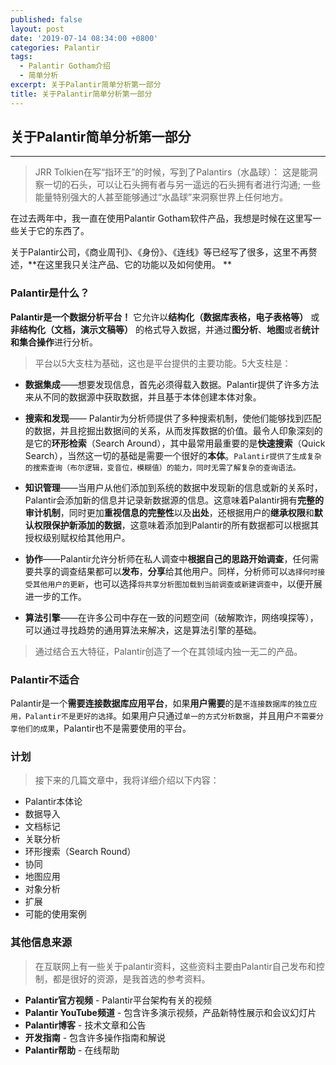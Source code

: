 ```yaml
---
published: false
layout: post
date: '2019-07-14 08:34:00 +0800'
categories: Palantir
tags:
  - Palantir Gotham介绍
  - 简单分析
excerpt: 关于Palantir简单分析第一部分
title: 关于Palantir简单分析第一部分
---
```

## 关于Palantir简单分析第一部分

---

> JRR Tolkien在写“指环王”的时候，写到了Palantirs（水晶球）：
> 这是能洞察一切的石头，可以让石头拥有者与另一遥远的石头拥有者进行沟通; 一些能量特别强大的人甚至能够通过“水晶球”来洞察世界上任何地方。

在过去两年中，我一直在使用Palantir Gotham软件产品，我想是时候在这里写一些关于它的东西了。

关于Palantir公司，《商业周刊》、《身份》、《连线》等已经写了很多，这里不再赘述，**在这里我只关注产品、它的功能以及如何使用。 **

### Palantir是什么？

**Palantir是一个数据分析平台！** 它允许以**结构化（数据库表格，电子表格等）** 或**非结构化（文档，演示文稿等）** 的格式导入数据，并通过**图分析**、**地图**或者**统计和集合操作**进行分析。

> 平台以5大支柱为基础，这也是平台提供的主要功能。5大支柱是：

* **数据集成**——想要发现信息，首先必须得载入数据。Palantir提供了许多方法来从不同的数据源中获取数据，并且基于本体创建本体对象。

* **搜索和发现**—— Palantir为分析师提供了多种搜索机制，使他们能够找到匹配的数据，并且挖掘出数据间的关系，从而发挥数据的价值。最令人印象深刻的是它的**环形检索**（Search Around），其中最常用最重要的是**快速搜索**（Quick Search），当然这一切的基础是需要一个很好的**本体**。`Palantir提供了生成复杂的搜索查询（布尔逻辑，变音位，模糊值）的能力，同时无需了解复杂的查询语法。`

* **知识管理**——当用户从他们添加到系统的数据中发现新的信息或新的关系时，Palantir会添加新的信息并记录新数据源的信息。这意味着Palantir拥有**完整的审计机制**，同时更加**重视信息的完整性**以及**出处**，还根据用户的**继承权限**和**默认权限保护新添加的数据**，这意味着添加到Palantir的所有数据都可以根据其授权级别赋权给其他用户。

* **协作**——Palantir允许分析师在私人调查中**根据自己的思路开始调查**，任何需要共享的调查结果都可以**发布**，**分享**给其他用户。同样，分析师可以`选择何时接受其他用户的更新`，也可以选择`将共享分析图加载到当前调查或新建调查中`，以便开展进一步的工作。

* **算法引擎**——在许多公司中存在一致的问题空间（破解欺诈，网络嗅探等），可以通过寻找趋势的通用算法来解决，这是算法引擎的基础。

> 通过结合五大特征，Palantir创造了一个在其领域内独一无二的产品。 

### Palantir不适合

Palantir是一个**需要连接数据库应用平台**，如果**用户需要**的是`不连接数据库的独立应用，Palantir不是更好的选择`。如果用户只通过`单一的方式分析数据`，并且用户`不需要分享他们的成果`，Palantir也不是需要使用的平台。

### 计划

> 接下来的几篇文章中，我将详细介绍以下内容：

* Palantir本体论
* 数据导入
* 文档标记
* 关联分析
* 环形搜索（Search Round）
* 协同
* 地图应用
* 对象分析
* 扩展
* 可能的使用案例
 

### 其他信息来源

> 在互联网上有一些关于palantir资料，这些资料主要由Palantir自己发布和控制，都是很好的资源，是我首选的参考资料。

* **Palantir官方视频** - Palantir平台架构有关的视频
* **Palantir YouTube频道** - 包含许多演示视频，产品新特性展示和会议幻灯片
* **Palantir博客** - 技术文章和公告
* **开发指南** - 包含许多操作指南和解说
* **Palantir帮助** - 在线帮助

